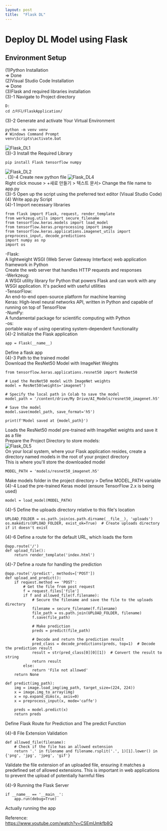 ```yaml
---
layout: post
title:  "Flask DL"
---
```

# Deploy DL Model using Flask
## Environment Setup
(1)Python Installation <br/>
=> Done <br/>
(2)Visual Studio Code Installation <br/>
=> Done <br/>
(3)Flask and required libraries installation <br/>
(3)-1 Navigate to Project directory <br/>
```
D:
cd 스터디/FlaskApplication/
```
(3)-2 Generate and activate Your Virtual Environment <br/>
```
python -m venv venv
# Windows Command Prompt
venv\Scripts\activate.bat
```
![Flask_DL1](https://github.com/growingpenguin/growingpenguin.github.io/assets/110277903/408a96b4-c825-4882-aea2-2f943da90fac) <br/>
(3)-3 Install the Required Library <br/>
```
pip install Flask tensorflow numpy
```
![Flask_DL2](https://github.com/growingpenguin/growingpenguin.github.io/assets/110277903/442e90fd-9bf6-44e6-b486-0c9b6306a0fe) <br/>.
(3)-4 Create new python file 
![Flask_DL4](https://github.com/growingpenguin/growingpenguin.github.io/assets/110277903/09ef3031-74c5-4f2b-9f2a-25ec91a63155) <br/>
Right click mouse > +새로 만들기 > 텍스트 문서> Change the file name to app.py <br/>
(3)-5 Open up the script using the preferred text editor (Visual Studio Code) <br/>
(4) Write app.py Script <br/>
(4)-1 Import necessary libraries <br/>
```
from flask import Flask, request, render_template
from werkzeug.utils import secure_filename
from tensorflow.keras.models import load_model
from tensorflow.keras.preprocessing import image
from tensorflow.keras.applications.imagenet_utils import preprocess_input, decode_predictions
import numpy as np
import os
```
-Flask:  <br/>
A lightweight WSGI (Web Server Gateway Interface) web application framework in Python <br/>
Create the web server that handles HTTP requests and responses <br/>
-Werkzeug:  <br/>
A WSGI utility library for Python that powers Flask and can work with any WSGI application. It's packed with useful utilities <br/>
-TensorFlow:  <br/>
An end-to-end open-source platform for machine learning <br/>
Keras: High-level neural networks API, written in Python and capable of running on top of TensorFlow <br/>
-NumPy: <br/>
A fundamental package for scientific computing with Python <br/>
-os: <br/>
portable way of using operating system-dependent functionality <br/>
(4)-2 Initialize the Flask application <br/>
```
app = Flask(__name__)
```
Define a flask app <br/>
(4)-3 Path to the trained model <br/>
Download the ResNet50 Model with ImageNet Weights <br/>
```
from tensorflow.keras.applications.resnet50 import ResNet50

# Load the ResNet50 model with ImageNet weights
model = ResNet50(weights='imagenet')

# Specify the local path in Colab to save the model
model_path = '/content/drive/My Drive/AI_Models/resnet50_imagenet.h5'

# Save the model
model.save(model_path, save_format='h5')

print(f'Model saved at {model_path}')
```
Loads the ResNet50 model pre-trained with ImageNet weights and save it as a file <br/>
Prepare the Project Directory to store models: <br/>
![Flask_DL5](https://github.com/growingpenguin/growingpenguin.github.io/assets/110277903/e5c0486d-58bd-44d3-93b0-1050bdc518ab) <br/>
On your local system, where your Flask application resides, create a directory named models in the root of your project directory <br/>
This is where you'll store the downloaded model <br/>
```
MODEL_PATH = 'models/resnet50_imagenet.h5'
```
Make models folder in the project directory  > Define MODEL_PATH variable   <br/>
(4)-4 Load the pre-trained Keras model (ensure TensorFlow 2.x is being used) <br/>
```
model = load_model(MODEL_PATH)
```
(4)-5 Define the uploads directory relative to this file's location <br/>
```
UPLOAD_FOLDER = os.path.join(os.path.dirname(__file__), 'uploads')
os.makedirs(UPLOAD_FOLDER, exist_ok=True)  # Create uploads directory if it doesn't exist
```
(4)-6 Define a route for the default URL, which loads the form <br/>
```
@app.route('/')
def upload_file():
    return render_template('index.html')
```
(4)-7 Define a route for handling the prediction <br/>
```
@app.route('/predict', methods=['POST'])
def upload_and_predict():
    if request.method == 'POST':
        # Get the file from post request
        f = request.files['file']
        if f and allowed_file(f.filename):
            # Secure the filename and save the file to the uploads directory
            filename = secure_filename(f.filename)
            file_path = os.path.join(UPLOAD_FOLDER, filename)
            f.save(file_path)
            
            # Make prediction
            preds = predict(file_path)
            
            # Decode and return the prediction result
            pred_class = decode_predictions(preds, top=1)  # Decode the prediction result
            result = str(pred_class[0][0][1])  # Convert the result to string
            return result
        else:
            return 'File not allowed'
    return None

def predict(img_path):
    img = image.load_img(img_path, target_size=(224, 224))
    x = image.img_to_array(img)
    x = np.expand_dims(x, axis=0)
    x = preprocess_input(x, mode='caffe')

    preds = model.predict(x)
    return preds

```
Define Flask Route for Prediction and The predict Function <br/>

(4)-8 File Extension Validation <br/>
```
def allowed_file(filename):
    # Check if the file has an allowed extension
    return '.' in filename and filename.rsplit('.', 1)[1].lower() in {'png', 'jpg', 'jpeg', 'gif'}
```
Validate the file extension of an uploaded file, ensuring it matches a predefined set of allowed extensions. This is important in web applications to prevent the upload of potentially harmful files <br/>

(4)-9 Running the Flask Server <br/>
```
if __name__ == '__main__':
    app.run(debug=True)
```
Actually running the app <br/>

Reference: <br/>
https://www.youtube.com/watch?v=CSEmUmkfb8Q <br/>
